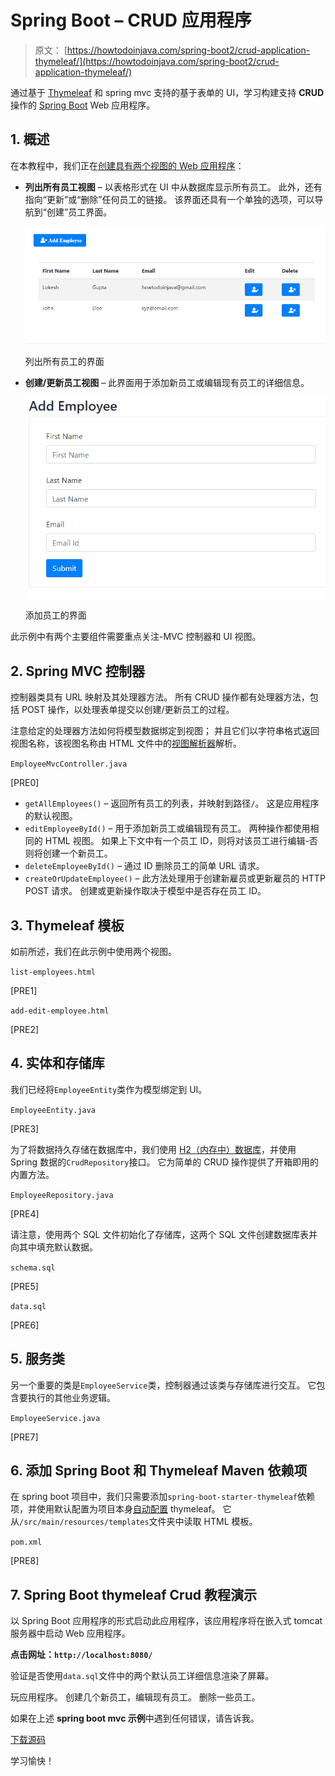 # Spring Boot – CRUD 应用程序

> 原文： [https://howtodoinjava.com/spring-boot2/crud-application-thymeleaf/](https://howtodoinjava.com/spring-boot2/crud-application-thymeleaf/)

通过基于 [Thymeleaf](https://www.thymeleaf.org/) 和 spring mvc 支持的基于表单的 UI，学习构建支持 **CRUD** 操作的 [Spring Boot](https://howtodoinjava.com/spring-boot-tutorials/) Web 应用程序。

## 1\. 概述

在本教程中，我们正在[创建具有两个视图的 Web 应用程序](https://howtodoinjava.com/maven/maven-web-project-in-eclipse/)：

*   **列出所有员工视图** – 以表格形式在 UI 中从数据库显示所有员工。 此外，还有指向“更新”或“删除”任何员工的链接。 该界面还具有一个单独的选项，可以导航到“创建”员工界面。

    ![Spring boot hibernate thymeleaf example](img/4b58a0a0fa33443c0feaeee8916b828f.jpg)

    列出所有员工的界面

*   **创建/更新员工视图** – 此界面用于添加新员工或编辑现有员工的详细信息。

    ![Add employee screen](img/1e142b4514e241c6121153862c8ce99a.jpg)

    添加员工的界面

此示例中有两个主要组件需要重点关注-MVC 控制器和 UI 视图。

## 2\. Spring MVC 控制器

控制器类具有 URL 映射及其处理器方法。 所有 CRUD 操作都有处理器方法，包括 POST 操作，以处理表单提交以创建/更新员工的过程。

注意给定的处理器方法如何将模型数据绑定到视图； 并且它们以字符串格式返回视图名称，该视图名称由 HTML 文件中的[视图解析器](https://howtodoinjava.com/spring-boot/spring-boot-jsp-view-example/)解析。

`EmployeeMvcController.java`

[PRE0]

*   `getAllEmployees()` – 返回所有员工的列表，并映射到路径`/`。 这是应用程序的默认视图。
*   `editEmployeeById()` – 用于添加新员工或编辑现有员工。 两种操作都使用相同的 HTML 视图。 如果上下文中有一个员工 ID，则将对该员工进行编辑-否则将创建一个新员工。
*   `deleteEmployeeById()` – 通过 ID 删除员工的简单 URL 请求。
*   `createOrUpdateEmployee()` – 此方法处理用于创建新雇员或更新雇员的 HTTP POST 请求。 创建或更新操作取决于模型中是否存在员工 ID。

## 3\. Thymeleaf 模板

如前所述，我们在此示例中使用两个视图。

`list-employees.html`

[PRE1]

`add-edit-employee.html`

[PRE2]

## 4\. 实体和存储库

我们已经将`EmployeeEntity`类作为模型绑定到 UI。

`EmployeeEntity.java`

[PRE3]

为了将数据持久存储在数据库中，我们使用 [H2（内存中）数据库](https://howtodoinjava.com/spring-boot2/h2-database-example/)，并使用 Spring 数据的`CrudRepository`接口。 它为简单的 CRUD 操作提供了开箱即用的内置方法。

`EmployeeRepository.java`

[PRE4]

请注意，使用两个 SQL 文件初始化了存储库，这两个 SQL 文件创建数据库表并向其中填充默认数据。

`schema.sql`

[PRE5]

`data.sql`

[PRE6]

## 5\. 服务类

另一个重要的类是`EmployeeService`类，控制器通过该类与存储库进行交互。 它包含要执行的其他业务逻辑。

`EmployeeService.java`

[PRE7]

## 6\. 添加 Spring Boot 和 Thymeleaf Maven 依赖项

在 spring boot 项目中，我们只需要添加`spring-boot-starter-thymeleaf`依赖项，并使用默认配置为项目本身[自动配置](https://howtodoinjava.com/spring-boot/springbootapplication-auto-configuration/) thymeleaf。 它从`/src/main/resources/templates`文件夹中读取 HTML 模板。

`pom.xml`

[PRE8]

## 7\. Spring Boot thymeleaf Crud 教程演示

以 Spring Boot 应用程序的形式启动此应用程序，该应用程序将在嵌入式 tomcat 服务器中启动 Web 应用程序。

**点击网址：`http://localhost:8080/`**

验证是否使用`data.sql`文件中的两个默认员工详细信息渲染了屏幕。

玩应用程序。 创建几个新员工，编辑现有员工。 删除一些员工。

如果在上述 **spring boot mvc 示例**中遇到任何错误，请告诉我。

[下载源码](https://howtodoinjava.com/wp-content/downloads/spring-boot-hibernate-thymeleaf.zip)

学习愉快！